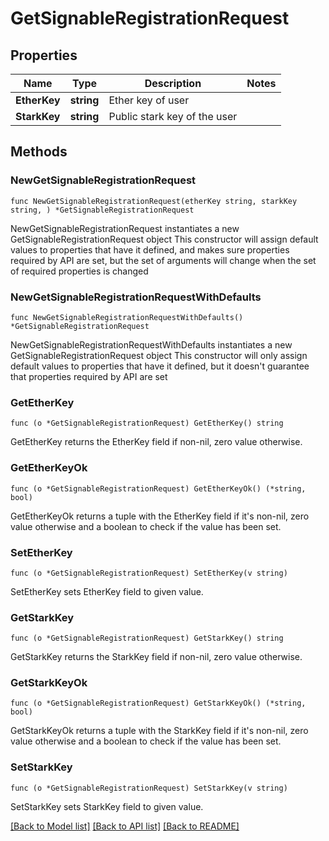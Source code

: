 # GetSignableRegistrationRequest

## Properties

Name | Type | Description | Notes
------------ | ------------- | ------------- | -------------
**EtherKey** | **string** | Ether key of user | 
**StarkKey** | **string** | Public stark key of the user | 

## Methods

### NewGetSignableRegistrationRequest

`func NewGetSignableRegistrationRequest(etherKey string, starkKey string, ) *GetSignableRegistrationRequest`

NewGetSignableRegistrationRequest instantiates a new GetSignableRegistrationRequest object
This constructor will assign default values to properties that have it defined,
and makes sure properties required by API are set, but the set of arguments
will change when the set of required properties is changed

### NewGetSignableRegistrationRequestWithDefaults

`func NewGetSignableRegistrationRequestWithDefaults() *GetSignableRegistrationRequest`

NewGetSignableRegistrationRequestWithDefaults instantiates a new GetSignableRegistrationRequest object
This constructor will only assign default values to properties that have it defined,
but it doesn't guarantee that properties required by API are set

### GetEtherKey

`func (o *GetSignableRegistrationRequest) GetEtherKey() string`

GetEtherKey returns the EtherKey field if non-nil, zero value otherwise.

### GetEtherKeyOk

`func (o *GetSignableRegistrationRequest) GetEtherKeyOk() (*string, bool)`

GetEtherKeyOk returns a tuple with the EtherKey field if it's non-nil, zero value otherwise
and a boolean to check if the value has been set.

### SetEtherKey

`func (o *GetSignableRegistrationRequest) SetEtherKey(v string)`

SetEtherKey sets EtherKey field to given value.


### GetStarkKey

`func (o *GetSignableRegistrationRequest) GetStarkKey() string`

GetStarkKey returns the StarkKey field if non-nil, zero value otherwise.

### GetStarkKeyOk

`func (o *GetSignableRegistrationRequest) GetStarkKeyOk() (*string, bool)`

GetStarkKeyOk returns a tuple with the StarkKey field if it's non-nil, zero value otherwise
and a boolean to check if the value has been set.

### SetStarkKey

`func (o *GetSignableRegistrationRequest) SetStarkKey(v string)`

SetStarkKey sets StarkKey field to given value.



[[Back to Model list]](../README.md#documentation-for-models) [[Back to API list]](../README.md#documentation-for-api-endpoints) [[Back to README]](../README.md)


